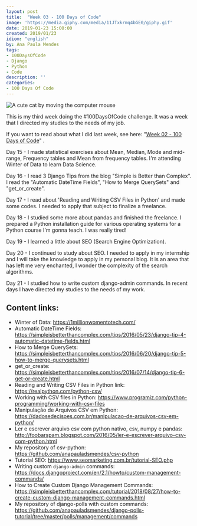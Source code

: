 ```yaml
---
layout: post
title:  "Week 03 - 100 Days of Code"
image: 'https://media.giphy.com/media/11JTxkrmq4bGE0/giphy.gif'
date: 2019-01-23 15:00:00
created: 2019/01/23
idiom: "english"
by: Ana Paula Mendes
tags:
- 100DaysOfCode
- Django
- Python
- Code
description: ''
categories:
- 100 Days Of Code
---
```


![A cute cat by moving the computer mouse](https://media.giphy.com/media/11JTxkrmq4bGE0/giphy.gif)

This is my third week doing the #100DaysOfCode challenge. It was a week that I directed my studies to the needs of my job.

If you want to read about what I did last week, see here: "[Week 02 - 100 Days of Code](https://anapauladsmendes.github.io/week-02-100-days-of-code/)" .

Day 15 - I made statistical exercises about Mean, Median, Mode and mid-range, Frequency tables and Mean from frequency tables. I'm attending Winter of Data to learn Data Science.

Day 16 - I read 3 Django Tips from the blog "Simple is Better than Complex". I read the "Automatic DateTime Fields", "How to Merge QuerySets" and "get_or_create".

Day 17 - I read about 'Reading and Writing CSV Files in Python' and made some codes. I needed to apply that subject to finalize a freelance.

Day 18 - I studied some more about pandas and finished the freelance. I prepared a Python installation guide for various operating systems for a Python course I'm gonna teach. I was really tired!

Day 19 - I learned a little about SEO (Search Engine Optimization).

Day 20 - I continued to study about SEO. I needed to apply in my internship and I will take the knowledge to apply in my personal blog. It is an area that has left me very enchanted, I wonder the complexity of the search algorithms.

Day 21 - I studied how to write custom django-admin commands. In recent days I have directed my studies to the needs of my work.

## Content links:

- Winter of Data: https://1millionwomentotech.com/
- Automatic DateTime Fields: https://simpleisbetterthancomplex.com/tips/2016/05/23/django-tip-4-automatic-datetime-fields.html
- How to Merge QuerySets: https://simpleisbetterthancomplex.com/tips/2016/06/20/django-tip-5-how-to-merge-querysets.html
- get_or_create: https://simpleisbetterthancomplex.com/tips/2016/07/14/django-tip-6-get-or-create.html
- Reading and Writing CSV Files in Python link: https://realpython.com/python-csv/
- Working with CSV files in Python: https://www.programiz.com/python-programming/working-with-csv-files
- Manipulação de Arquivos CSV em Python: https://dadosedecisoes.com.br/manipulacao-de-arquivos-csv-em-python/
- Ler e escrever arquivo csv com python nativo, csv, numpy e pandas: http://foobarspam.blogspot.com/2016/05/ler-e-escrever-arquivo-csv-com-python.html
- My repository of csv-python: https://github.com/anapauladsmendes/csv-python
- Tutorial SEO: https://www.seomarketing.com.br/tutorial-SEO.php
- Writing custom  `django-admin`  commands: https://docs.djangoproject.com/en/2.1/howto/custom-management-commands/
- How to Create Custom Django Management Commands: https://simpleisbetterthancomplex.com/tutorial/2018/08/27/how-to-create-custom-django-management-commands.html
- My repository of django-polls with custom commands: https://github.com/anapauladsmendes/django-polls-tutorial/tree/master/polls/management/commands
